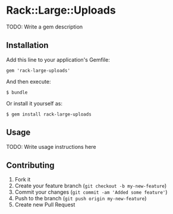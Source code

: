 # Rack::Large::Uploads

TODO: Write a gem description

## Installation

Add this line to your application's Gemfile:

    gem 'rack-large-uploads'

And then execute:

    $ bundle

Or install it yourself as:

    $ gem install rack-large-uploads

## Usage

TODO: Write usage instructions here

## Contributing

1. Fork it
2. Create your feature branch (`git checkout -b my-new-feature`)
3. Commit your changes (`git commit -am 'Added some feature'`)
4. Push to the branch (`git push origin my-new-feature`)
5. Create new Pull Request
